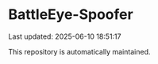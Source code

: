 # BattleEye-Spoofer

Last updated: 2025-06-10 18:51:17

This repository is automatically maintained.
